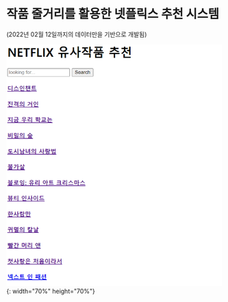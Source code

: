 # 작품 줄거리를 활용한 넷플릭스 추천 시스템



(2022년 02월 12일까지의 데이터만을 기반으로 개발됨)



![home](./captures/home.png){: width="70%" height="70%"}
